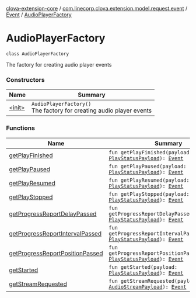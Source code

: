 [clova-extension-core](../../../index.md) / [com.linecorp.clova.extension.model.request.event](../../index.md) / [Event](../index.md) / [AudioPlayerFactory](./index.md)

# AudioPlayerFactory

`class AudioPlayerFactory`

The factory for creating audio player events

### Constructors

| Name | Summary |
|---|---|
| [&lt;init&gt;](-init-.md) | `AudioPlayerFactory()`<br>The factory for creating audio player events |

### Functions

| Name | Summary |
|---|---|
| [getPlayFinished](get-play-finished.md) | `fun getPlayFinished(payload: `[`PlayStatusPayload`](../../../com.linecorp.clova.extension.model.payload/-play-status-payload/index.md)`): `[`Event`](../index.md) |
| [getPlayPaused](get-play-paused.md) | `fun getPlayPaused(payload: `[`PlayStatusPayload`](../../../com.linecorp.clova.extension.model.payload/-play-status-payload/index.md)`): `[`Event`](../index.md) |
| [getPlayResumed](get-play-resumed.md) | `fun getPlayResumed(payload: `[`PlayStatusPayload`](../../../com.linecorp.clova.extension.model.payload/-play-status-payload/index.md)`): `[`Event`](../index.md) |
| [getPlayStopped](get-play-stopped.md) | `fun getPlayStopped(payload: `[`PlayStatusPayload`](../../../com.linecorp.clova.extension.model.payload/-play-status-payload/index.md)`): `[`Event`](../index.md) |
| [getProgressReportDelayPassed](get-progress-report-delay-passed.md) | `fun getProgressReportDelayPassed(payload: `[`PlayStatusPayload`](../../../com.linecorp.clova.extension.model.payload/-play-status-payload/index.md)`): `[`Event`](../index.md) |
| [getProgressReportIntervalPassed](get-progress-report-interval-passed.md) | `fun getProgressReportIntervalPassed(payload: `[`PlayStatusPayload`](../../../com.linecorp.clova.extension.model.payload/-play-status-payload/index.md)`): `[`Event`](../index.md) |
| [getProgressReportPositionPassed](get-progress-report-position-passed.md) | `fun getProgressReportPositionPassed(payload: `[`PlayStatusPayload`](../../../com.linecorp.clova.extension.model.payload/-play-status-payload/index.md)`): `[`Event`](../index.md) |
| [getStarted](get-started.md) | `fun getStarted(payload: `[`PlayStatusPayload`](../../../com.linecorp.clova.extension.model.payload/-play-status-payload/index.md)`): `[`Event`](../index.md) |
| [getStreamRequested](get-stream-requested.md) | `fun getStreamRequested(payload: `[`AudioStreamPayload`](../../../com.linecorp.clova.extension.model.payload/-audio-stream-payload/index.md)`): `[`Event`](../index.md) |
